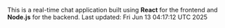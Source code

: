 This is a real-time chat application built using **React** for the frontend and **Node.js** for the backend.
Last updated: Fri Jun 13 04:17:12 UTC 2025
